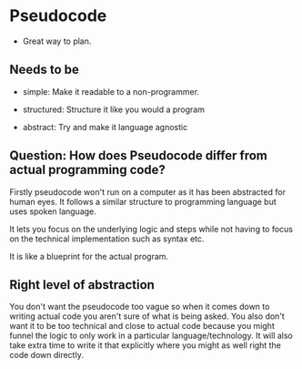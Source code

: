 # Pseudocode

- Great way to plan.

## Needs to be

- simple: Make it readable to a non-programmer.

- structured: Structure it like you would a program

- abstract: Try and make it language agnostic

## Question: How does Pseudocode differ from actual programming code?

Firstly pseudocode won't run on a computer as it has been abstracted for human eyes. It follows a similar structure to programming language but uses spoken language.

It lets you focus on the underlying logic and steps while not having to focus on the technical implementation such as syntax etc.

It is like a blueprint for the actual program.

## Right level of abstraction

You don't want the pseudocode too vague so when it comes down to writing actual code you aren't sure of what is being asked. You also don't want it to be too technical and close to actual code because you might funnel the logic to only work in a particular language/technology. It will also take extra time to write it that explicitly where you might as well right the code down directly.